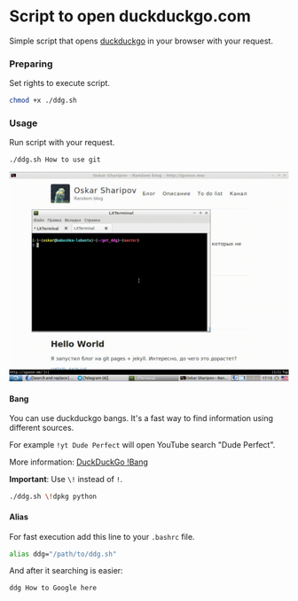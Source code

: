 # Script to open duckduckgo.com
Simple script that opens [duckduckgo](https://duckduckgo.com) in your browser with your request.

### Preparing
Set rights to execute script.
```bash
chmod +x ./ddg.sh
```

### Usage
Run script with your request.
```bash
./ddg.sh How to use git
```

![Usage](https://raw.githubusercontent.com/igoose1/get-ddg/master/src/usage.gif)

#### Bang
You can use duckduckgo bangs.
It's a fast way to find information using different sources.

For example `!yt Dude Perfect` will open YouTube search "Dude Perfect".

More information:
[DuckDuckGo !Bang](https://duckduckgo.com/bang)

**Important**:
Use `\!` instead of `!`.
```bash
./ddg.sh \!dpkg python
```

#### Alias
For fast execution add this line to your `.bashrc` file.
```bash
alias ddg="/path/to/ddg.sh"
```
And after it searching is easier:
```bash
ddg How to Google here
```

